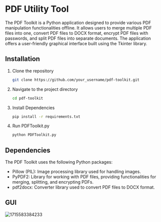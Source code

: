 # PDF Utility Tool

The PDF Toolkit is a Python application designed to provide various PDF manipulation functionalities offline. It allows users to merge multiple PDF files into one, convert PDF files to DOCX format, encrypt PDF files with passwords, and split PDF files into separate documents. The application offers a user-friendly graphical interface built using the Tkinter library.

## Installation

1. Clone the repository

   ```bash
   git clone https://github.com/your_username/pdf-toolkit.git
   ```
2. Navigate to the project directory

   ```bash
   cd pdf-toolkit
   ```
3. Install Dependencies

   ```bash
   pip install -r requirements.txt
   ```
4. Run PDFToolkit.py

   ```bash
   python PDFToolkit.py
   ```

## Dependencies

The PDF Toolkit uses the following Python packages:

* Pillow (PIL): Image processing library used for handling images.
* PyPDF2: Library for working with PDF files, providing functionalities for merging, splitting, and encrypting PDFs.
* pdf2docx: Converter library used to convert PDF files to DOCX format.

## GUI

![1715583384233](image/readme/1715583384233.png "GUI Interface")
